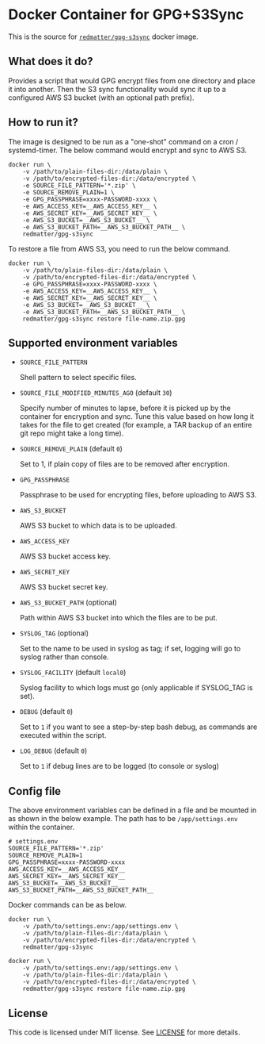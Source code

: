 # Docker Container for GPG+S3Sync

This is the source for [`redmatter/gpg-s3sync`](https://hub.docker.com/r/redmatter/gpg-s3sync) docker image.

## What does it do?

Provides a script that would GPG encrypt files from one directory and place it into another. Then the S3 sync
functionality would sync it up to a configured AWS S3 bucket (with an optional path prefix).

## How to run it?

The image is designed to be run as a "one-shot" command on a cron / systemd-timer. The below command would encrypt and
sync to AWS S3.

    docker run \
        -v /path/to/plain-files-dir:/data/plain \
        -v /path/to/encrypted-files-dir:/data/encrypted \
        -e SOURCE_FILE_PATTERN='*.zip' \
        -e SOURCE_REMOVE_PLAIN=1 \
        -e GPG_PASSPHRASE=xxxx-PASSWORD-xxxx \
        -e AWS_ACCESS_KEY=__AWS_ACCESS_KEY__ \
        -e AWS_SECRET_KEY=__AWS_SECRET_KEY__ \
        -e AWS_S3_BUCKET=__AWS_S3_BUCKET__ \
        -e AWS_S3_BUCKET_PATH=__AWS_S3_BUCKET_PATH__ \
        redmatter/gpg-s3sync

To restore a file from AWS S3, you need to run the below command.

    docker run \
        -v /path/to/plain-files-dir:/data/plain \
        -v /path/to/encrypted-files-dir:/data/encrypted \
        -e GPG_PASSPHRASE=xxxx-PASSWORD-xxxx \
        -e AWS_ACCESS_KEY=__AWS_ACCESS_KEY__ \
        -e AWS_SECRET_KEY=__AWS_SECRET_KEY__ \
        -e AWS_S3_BUCKET=__AWS_S3_BUCKET__ \
        -e AWS_S3_BUCKET_PATH=__AWS_S3_BUCKET_PATH__ \
        redmatter/gpg-s3sync restore file-name.zip.gpg

## Supported environment variables

* `SOURCE_FILE_PATTERN`

  Shell pattern to select specific files.

* `SOURCE_FILE_MODIFIED_MINUTES_AGO` (default `30`)

  Specify number of minutes to lapse, before it is picked up by the container for encryption and sync. Tune this value
  based on how long it takes for the file to get created (for example, a TAR backup of an entire git repo might take a
  long time).

* `SOURCE_REMOVE_PLAIN` (default `0`)

  Set to 1, if plain copy of files are to be removed after encryption.

* `GPG_PASSPHRASE`

  Passphrase to be used for encrypting files, before uploading to AWS S3.

* `AWS_S3_BUCKET`

  AWS S3 bucket to which data is to be uploaded.

* `AWS_ACCESS_KEY`

  AWS S3 bucket access key.

* `AWS_SECRET_KEY`

  AWS S3 bucket secret key.

* `AWS_S3_BUCKET_PATH` (optional)

  Path within AWS S3 bucket into which the files are to be put.

* `SYSLOG_TAG` (optional)

  Set to the name to be used in syslog as tag; if set, logging will go to syslog rather than console.

* `SYSLOG_FACILITY` (default `local0`)

  Syslog facility to which logs must go (only applicable if SYSLOG_TAG is set).

* `DEBUG` (default `0`)

  Set to `1` if you want to see a step-by-step bash debug, as commands are executed within the script.

* `LOG_DEBUG` (default `0`)

  Set to `1` if debug lines are to be logged (to console or syslog)

## Config file

The above environment variables can be defined in a file and be mounted in as shown in the below example. The path has
to be `/app/settings.env` within the container.

    # settings.env
    SOURCE_FILE_PATTERN='*.zip'
    SOURCE_REMOVE_PLAIN=1
    GPG_PASSPHRASE=xxxx-PASSWORD-xxxx
    AWS_ACCESS_KEY=__AWS_ACCESS_KEY__
    AWS_SECRET_KEY=__AWS_SECRET_KEY__
    AWS_S3_BUCKET=__AWS_S3_BUCKET__
    AWS_S3_BUCKET_PATH=__AWS_S3_BUCKET_PATH__

Docker commands can be as below.

    docker run \
        -v /path/to/settings.env:/app/settings.env \
        -v /path/to/plain-files-dir:/data/plain \
        -v /path/to/encrypted-files-dir:/data/encrypted \
        redmatter/gpg-s3sync

    docker run \
        -v /path/to/settings.env:/app/settings.env \
        -v /path/to/plain-files-dir:/data/plain \
        -v /path/to/encrypted-files-dir:/data/encrypted \
        redmatter/gpg-s3sync restore file-name.zip.gpg

## License

This code is licensed under MIT license. See [LICENSE](LICENSE) for more details.
